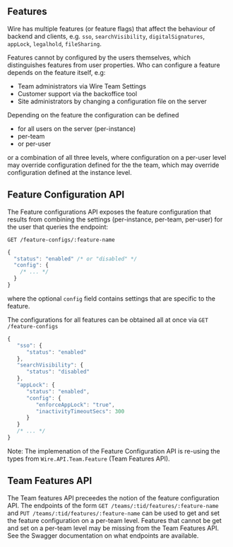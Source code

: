 ## Features

Wire has multiple features (or feature flags) that affect the behaviour of
backend and clients, e.g. `sso`, `searchVisibility`, `digitalSignatures`,
`appLock`, `legalhold`, `fileSharing`.

Features cannot by configured by the users themselves, which distinguishes
features from user properties. Who can configure a feature depends on the
feature itself, e.g:

- Team administrators via Wire Team Settings
- Customer support via the backoffice tool
- Site administrators by changing a configuration file on the server

Depending on the feature the configuration can be defined

- for all users on the server (per-instance)
- per-team
- or per-user

or a combination of all three levels, where configuration on a per-user level
may override configuration defined for the the team, which may override
configuration defined at the instance level.

## Feature Configuration API

The Feature configurations API exposes the feature configuration that results
from combining the settings (per-instance, per-team, per-user) for the user that
queries the endpoint:

`GET /feature-configs/:feature-name`

```javascript
{
  "status": "enabled" /* or "disabled" */
  "config": {
    /* ... */
  }
}
```
where the optional `config` field contains settings that are specific to the feature.

The configurations for all features can be obtained all at once via `GET
/feature-configs`

```javascript
{
   "sso": {
      "status": "enabled"
   },
   "searchVisibility": {
      "status": "disabled"
   },
   "appLock": {
      "status": "enabled",
      "config": {
         "enforceAppLock": "true",
         "inactivityTimeoutSecs": 300
      }
   }
   /* ... */
}
```

Note: The implemenation of the Feature Configuration API is re-using the types
from `Wire.API.Team.Feature` (Team Features API).

## Team Features API

The Team features API preceedes the notion of the feature configuration API. The
endpoints of the form `GET /teams/:tid/features/:feature-name` and `PUT
/teams/:tid/features/:feature-name` can be used to get and set the feature
configuration on a per-team level. Features that cannot be get and set on a
per-team level may be missing from the Team Features API. See the Swagger
documentation on what endpoints are available.
